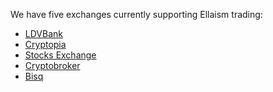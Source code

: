 <!-- TITLE: Supported Exchanges -->


We have five exchanges currently supporting Ellaism trading:

* [LDVBank](https://ldvbank.com/en-us/trading/)
* [Cryptopia](https://www.cryptopia.co.nz/Exchange?market=ELLA_BTC)
* [Stocks Exchange](https://stocks.exchange/trade/ELLA/BTC)
* [Cryptobroker](https://trade.cryptobroker.io/markets/ellabtc)
* [Bisq](https://bisq.network/)
